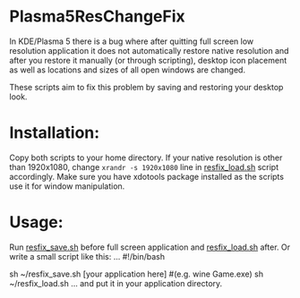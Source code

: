 # Plasma5ResChangeFix
In KDE/Plasma 5 there is a bug where after quitting full screen low resolution application it does not automatically restore native resolution and after you restore it manually (or through scripting), desktop icon placement as well as locations and sizes of all open windows are changed.

These scripts aim to fix this problem by saving and restoring your desktop look.

# Installation:
Copy both scripts to your home directory. If your native resolution is other than 1920x1080, change `xrandr -s 1920x1080` line in [resfix_load.sh](resfix_load.sh) script accordingly. Make sure you have xdotools package installed as the scripts use it for window manipulation.


# Usage:
Run [resfix_save.sh](resfix_save.sh) before full screen application and [resfix_load.sh](resfix_load.sh) after. Or write a small script like this:
...
#!/bin/bash

sh ~/resfix_save.sh
[your application here] #(e.g. wine Game.exe)
sh ~/resfix_load.sh
...
and put it in your application directory.
